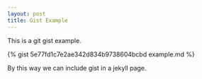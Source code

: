 ```yaml
---
layout: post
title: Gist Example
---
```


This is a git gist example.

{% gist 5e77fd1c7e2ae342d834b9738604bcbd example.md %}

By this way we can include gist in a jekyll page.
